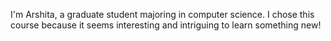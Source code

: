 I'm Arshita, a graduate student majoring in computer science. I chose this course because it seems interesting and intriguing to learn something new!
